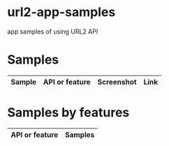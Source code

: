 # url2-app-samples

app samples of using URL2 API


# Samples

Sample | API or feature | Screenshot | Link
--- | --- | --- | ---


# Samples by features

API or feature | Samples
--- | ---

